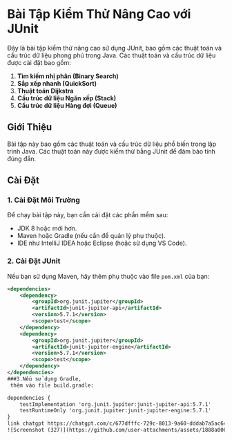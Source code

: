 # Bài Tập Kiểm Thử Nâng Cao với JUnit

Đây là bài tập kiểm thử nâng cao sử dụng JUnit, bao gồm các thuật toán và cấu trúc dữ liệu phong phú trong Java. Các thuật toán và cấu trúc dữ liệu được cài đặt bao gồm:

1. **Tìm kiếm nhị phân (Binary Search)**
2. **Sắp xếp nhanh (QuickSort)**
3. **Thuật toán Dijkstra**
4. **Cấu trúc dữ liệu Ngăn xếp (Stack)**
5. **Cấu trúc dữ liệu Hàng đợi (Queue)**

## Giới Thiệu

Bài tập này bao gồm các thuật toán và cấu trúc dữ liệu phổ biến trong lập trình Java. Các thuật toán này được kiểm thử bằng JUnit để đảm bảo tính đúng đắn.

## Cài Đặt

### 1. Cài Đặt Môi Trường

Để chạy bài tập này, bạn cần cài đặt các phần mềm sau:

- JDK 8 hoặc mới hơn.
- Maven hoặc Gradle (nếu cần để quản lý phụ thuộc).
- IDE như IntelliJ IDEA hoặc Eclipse (hoặc sử dụng VS Code).

### 2. Cài Đặt JUnit

Nếu bạn sử dụng Maven, hãy thêm phụ thuộc vào file `pom.xml` của bạn:

```xml
<dependencies>
    <dependency>
        <groupId>org.junit.jupiter</groupId>
        <artifactId>junit-jupiter-api</artifactId>
        <version>5.7.1</version>
        <scope>test</scope>
    </dependency>
    <dependency>
        <groupId>org.junit.jupiter</groupId>
        <artifactId>junit-jupiter-engine</artifactId>
        <version>5.7.1</version>
        <scope>test</scope>
    </dependency>
</dependencies>
###3.Nếu sử dụng Gradle,
 thêm vào file build.gradle:

dependencies {
    testImplementation 'org.junit.jupiter:junit-jupiter-api:5.7.1'
    testRuntimeOnly 'org.junit.jupiter:junit-jupiter-engine:5.7.1'
}
link chatgpt https://chatgpt.com/c/677dfffc-729c-8013-9a60-dddab7a5ac64
![Screenshot (327)](https://github.com/user-attachments/assets/1888a006-054d-4d67-b8d6-71bd7e2134a9)


